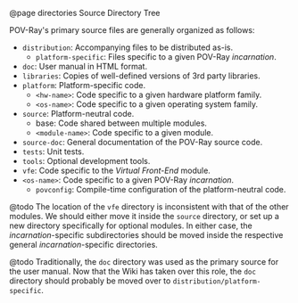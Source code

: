 @page directories   Source Directory Tree


POV-Ray's primary source files are generally organized as follows:

  - `distribution`: Accompanying files to be distributed as-is.
      - `platform-specific`: Files specific to a given POV-Ray _incarnation_.
  - `doc`: User manual in HTML format.
  - `libraries`: Copies of well-defined versions of 3rd party libraries.
  - `platform`: Platform-specific code.
      - `<hw-name>`: Code specific to a given hardware platform family.
      - `<os-name>`: Code specific to a given operating system family.
  - `source`: Platform-neutral code.
      - base: Code shared between multiple modules.
      - `<module-name>`: Code specific to a given module.
  - `source-doc`: General documentation of the POV-Ray source code.
  - `tests`: Unit tests.
  - `tools`: Optional development tools.
  - `vfe`: Code specific to the _Virtual Front-End_ module.
  - `<os-name>`: Code specific to a given POV-Ray _incarnation_.
      - `povconfig`: Compile-time configuration of the platform-neutral code.

@todo
    The location of the `vfe` directory is inconsistent with that of the other modules. We should either move it inside
    the `source` directory, or set up a new directory specifically for optional modules. In either case, the
    _incarnation_-specific subdirectories should be moved inside the respective general _incarnation_-specific
    directories.

@todo
    Traditionally, the `doc` directory was used as the primary source for the user manual. Now that the Wiki has taken
    over this role, the `doc` directory should probably be moved over to `distribution/platform-specific`.
